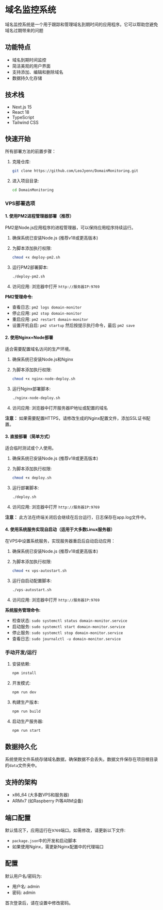 # 域名监控系统

域名监控系统是一个用于跟踪和管理域名到期时间的应用程序。它可以帮助您避免域名过期带来的问题

## 功能特点

- 域名到期时间监控
- 简洁美观的用户界面
- 支持添加、编辑和删除域名
- 数据持久化存储

## 技术栈

- Next.js 15
- React 18
- TypeScript
- Tailwind CSS

## 快速开始

所有部署方法的前置步骤：

1. 克隆仓库:
   ```bash
   git clone https://github.com/LeoJyenn/DomainMonitoring.git
   ```

2. 进入项目目录:
   ```bash
   cd DomainMonitoring  
   ```

### VPS部署选项

#### 1. 使用PM2进程管理器部署（推荐）

PM2是Node.js应用程序的进程管理器，可以保持应用程序持续运行。

1. 确保系统已安装Node.js (推荐v18或更高版本)

2. 为脚本添加执行权限:
   ```bash
   chmod +x deploy-pm2.sh
   ```

3. 运行PM2部署脚本:
   ```bash
   ./deploy-pm2.sh
   ```

4. 访问应用:
   浏览器中打开 `http://服务器IP:9769`

**PM2管理命令:**
- 查看日志: `pm2 logs domain-monitor`
- 停止应用: `pm2 stop domain-monitor`
- 重启应用: `pm2 restart domain-monitor`
- 设置开机自启: `pm2 startup` 然后按提示执行命令，最后 `pm2 save`

#### 2. 使用Nginx+Node部署

适合需要配置域名访问的生产环境。

1. 确保系统已安装Node.js和Nginx

2. 为脚本添加执行权限:
   ```bash
   chmod +x nginx-node-deploy.sh
   ```

3. 运行Nginx部署脚本:
   ```bash
   ./nginx-node-deploy.sh
   ```

4. 访问应用:
   浏览器中打开服务器IP地址或配置的域名

**注意：** 如果需要配置HTTPS，请修改生成的Nginx配置文件，添加SSL证书配置。

#### 3. 直接部署（简单方式）

适合临时测试或个人使用。

1. 确保系统已安装Node.js (推荐v18或更高版本)

2. 为脚本添加执行权限:
   ```bash
   chmod +x deploy.sh
   ```

3. 运行部署脚本:
   ```bash
   ./deploy.sh
   ```

4. 访问应用:
   浏览器中打开 `http://服务器IP:9769`

**注意：** 此方法在终端关闭后会继续在后台运行，日志保存在app.log文件中。

#### 4. 使用系统服务实现自启动（适用于大多数Linux服务器）

在VPS中设置系统服务，实现服务器重启后自动启动应用：

1. 确保系统已安装Node.js (推荐v18或更高版本)

2. 为脚本添加执行权限:
   ```bash
   chmod +x vps-autostart.sh
   ```

3. 运行自启动配置脚本:
   ```bash
   ./vps-autostart.sh
   ```

4. 访问应用:
   浏览器中打开 `http://服务器IP:9769`

**系统服务管理命令:**
- 检查状态: `sudo systemctl status domain-monitor.service`
- 启动服务: `sudo systemctl start domain-monitor.service`
- 停止服务: `sudo systemctl stop domain-monitor.service`
- 查看日志: `sudo journalctl -u domain-monitor.service`

### 手动开发/运行

1. 安装依赖:
   ```bash
   npm install
   ```

2. 开发模式:
   ```bash
   npm run dev
   ```

3. 构建生产版本:
   ```bash
   npm run build
   ```

4. 启动生产服务器:
   ```bash
   npm run start
   ```

## 数据持久化

系统使用文件系统存储域名数据，确保数据不会丢失。数据文件保存在项目根目录的`data`文件夹中。

## 支持的架构

- x86_64 (大多数VPS和服务器)
- ARMv7 (如Raspberry Pi等ARM设备)

## 端口配置

默认情况下，应用运行在`9769`端口。如需修改，请更新以下文件:
- `package.json`中的开发和启动脚本
- 如果使用Nginx，需更新Nginx配置中的代理端口

## 配置

默认用户名/密码为:
- 用户名: admin
- 密码: admin

首次登录后，请在设置中修改密码。
